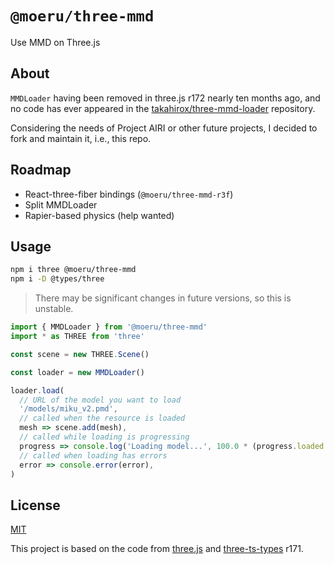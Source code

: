 # `@moeru/three-mmd`

Use MMD on Three.js

## About

`MMDLoader` having been removed in three.js r172 nearly ten months ago,
and no code has ever appeared in the [takahirox/three-mmd-loader](https://github.com/takahirox/three-mmd-loader) repository.

Considering the needs of Project AIRI or other future projects, I decided to fork and maintain it, i.e., this repo.

## Roadmap

- React-three-fiber bindings (`@moeru/three-mmd-r3f`)
- Split MMDLoader
- Rapier-based physics (help wanted)

## Usage

```bash
npm i three @moeru/three-mmd
npm i -D @types/three
```

> There may be significant changes in future versions, so this is unstable.

```ts
import { MMDLoader } from '@moeru/three-mmd'
import * as THREE from 'three'

const scene = new THREE.Scene()

const loader = new MMDLoader()

loader.load(
  // URL of the model you want to load
  '/models/miku_v2.pmd',
  // called when the resource is loaded
  mesh => scene.add(mesh),
  // called while loading is progressing
  progress => console.log('Loading model...', 100.0 * (progress.loaded / progress.total), '%'),
  // called when loading has errors
  error => console.error(error),
)
```

## License

[MIT](LICENSE.md)

This project is based on the code from [three.js](https://github.com/mrdoob/three.js/tree/r171) and [three-ts-types](https://github.com/three-types/three-ts-types/tree/r171) r171.
